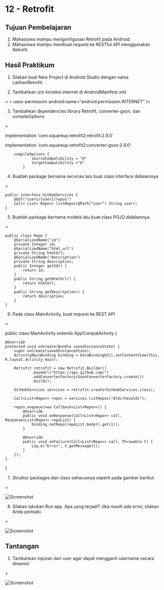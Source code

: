 # 12 - Retrofit

## Tujuan Pembelajaran

1. Mahasiswa mampu mengonfigurasi Retrofit pada Android;
2. Mahasiswa mampu membuat request ke RESTful API menggunakan Retrofit.

## Hasil Praktikum

1. Silakan buat New Project di Android Studio dengan nama LatihanRetrofit.

2. Tambahkan izin koneksi internet di AndroidManifest.xml

=
< uses-permission android:name="android.permission.INTERNET" />

3. Tambahkan dependencies library Retrofit, converter-gson, dan compileOptions

=

implementation 'com.squareup.retrofit2:retrofit:2.9.0'

implementation 'com.squareup.retrofit2:converter-gson:2.9.0'

        compileOptions {
                sourceCompatibility = "8"
                targetCompatibility ="8"
            }

4. Buatlah package bernama services lalu buat class interface didalamnya

=

    public interface GitHubServices {
        @GET("users/{user}/repos")
        Call< List< Repo>> listRepos(@Path("user") String user);
    }

5. Buatlah package bernama models lalu buat class POJO didalamnya.

=

    public class Repo {
        @SerializedName("id")
        private Integer id;
        @SerializedName("html_url")
        private String htmlUrl;
        @SerializedName("description")
        private String description;
        public Integer getId() {
            return id;
        }
        public String getHtmlUrl() {
            return htmlUrl;
        }
        public String getDescription() {
            return description;
        }
    }

6. Pada class MainActivity, buat request ke REST API

=

public class MainActivity extends AppCompatActivity {

    @Override
    protected void onCreate(Bundle savedInstanceState) {
        super.onCreate(savedInstanceState);
        ActivityMainBinding binding = DataBindingUtil.setContentView(this, R.layout.activity_main);

        Retrofit retrofit = new Retrofit.Builder()
                .baseUrl("https://api.github.com/")
                .addConverterFactory(GsonConverterFactory.create())
                .build();

        GitHubServices services = retrofit.create(GitHubServices.class);

        Call<List<Repo>> repos = services.listRepos("Aldirhezaldi");

        repos.enqueue(new Callback<List<Repo>>() {
            @Override
            public void onResponse(Call<List<Repo>> call, Response<List<Repo>> repoList) {
                binding.setRepo(repoList.body().get(1));
            }

            @Override
            public void onFailure(Call<List<Repo>> call, Throwable t) {
                Log.e("Error", t.getMessage());
            }
        });
    }
}

7. Struktur packages dan class seharusnya seperti pada gambar berikut.

=

![Screenshot](img/1.JPG)

8. Silakan lakukan Run app. Apa yang terjadi? Jika masih ada error, silakan Anda
perbaiki.

=

![Screenshot](img/2.jpg)

## Tantangan

1. Tambahkan inputan dari user agar dapat mengganti username secara dinamis!

=

![Screenshot](img/3.jpg)